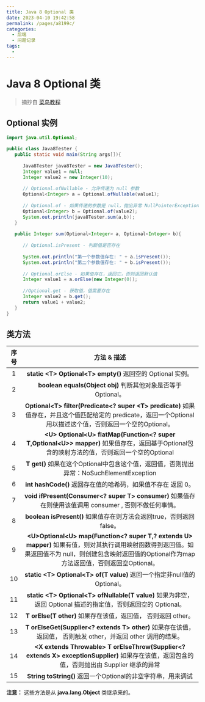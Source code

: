 ```yaml
---
title: Java 8 Optional 类
date: 2023-04-10 19:42:58
permalink: /pages/a8199c/
categories: 
  - 后端
  - 问题记录
tags: 
  - 
---
```


# Java 8 Optional 类

> 摘抄自 [菜鸟教程](https://www.runoob.com/java/java8-optional-class.html)

## Optional 实例

```java
import java.util.Optional;
 
public class Java8Tester {
   public static void main(String args[]){
   
      Java8Tester java8Tester = new Java8Tester();
      Integer value1 = null;
      Integer value2 = new Integer(10);
        
      // Optional.ofNullable - 允许传递为 null 参数
      Optional<Integer> a = Optional.ofNullable(value1);
        
      // Optional.of - 如果传递的参数是 null，抛出异常 NullPointerException
      Optional<Integer> b = Optional.of(value2);
      System.out.println(java8Tester.sum(a,b));
   }
    
   public Integer sum(Optional<Integer> a, Optional<Integer> b){
    
      // Optional.isPresent - 判断值是否存在
        
      System.out.println("第一个参数值存在: " + a.isPresent());
      System.out.println("第二个参数值存在: " + b.isPresent());
        
      // Optional.orElse - 如果值存在，返回它，否则返回默认值
      Integer value1 = a.orElse(new Integer(0));
        
      //Optional.get - 获取值，值需要存在
      Integer value2 = b.get();
      return value1 + value2;
   }
}
```



## 类方法

| 序号 |                      方法 & 描述                             |
| :---: | :-----------------------------------------------------------: |
| 1    | **static \<T\> Optional\<T\> empty()** 返回空的 Optional 实例。   |
| 2    | **boolean equals(Object obj)** 判断其他对象是否等于 Optional。 |
| 3    | **Optional\<T\> filter(Predicate<? super \<T\> predicate)** 如果值存在，并且这个值匹配给定的 predicate，返回一个Optional用以描述这个值，否则返回一个空的Optional。 |
| 4    | **\<U\> Optional\<U\> flatMap(Function\<? super T,Optional\<U\>\> mapper)** 如果值存在，返回基于Optional包含的映射方法的值，否则返回一个空的Optional |
| 5    | **T get()** 如果在这个Optional中包含这个值，返回值，否则抛出异常：NoSuchElementException |
| 6    | **int hashCode()** 返回存在值的哈希码，如果值不存在 返回 0。  |
| 7    | **void ifPresent(Consumer\<? super T\> consumer)** 如果值存在则使用该值调用 consumer , 否则不做任何事情。 |
| 8    | **boolean isPresent()** 如果值存在则方法会返回true，否则返回 false。 |
| 9    | **\<U\>Optional\<U\> map(Function\<? super T,? extends U\> mapper)** 如果有值，则对其执行调用映射函数得到返回值。如果返回值不为 null，则创建包含映射返回值的Optional作为map方法返回值，否则返回空Optional。 |
| 10   | **static \<T\> Optional\<T\> of(T value)** 返回一个指定非null值的Optional。 |
| 11   | **static \<T\> Optional\<T\> ofNullable(T value)** 如果为非空，返回 Optional 描述的指定值，否则返回空的 Optional。 |
| 12   | **T orElse(T other)** 如果存在该值，返回值， 否则返回 other。 |
| 13   | **T orElseGet(Supplier\<? extends T\> other)** 如果存在该值，返回值， 否则触发 other，并返回 other 调用的结果。 |
| 14   | **\<X extends Throwable\> T orElseThrow(Supplier\<? extends X\> exceptionSupplier)** 如果存在该值，返回包含的值，否则抛出由 Supplier 继承的异常 |
| 15   | **String toString()** 返回一个Optional的非空字符串，用来调试  |

**注意：** 这些方法是从 **java.lang.Object** 类继承来的。